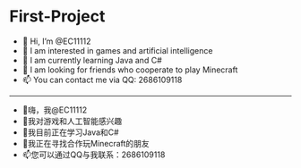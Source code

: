 # First-Project

- 👋 Hi, I’m @EC11112
- 👀 I am interested in games and artificial intelligence
- 🌱 I am currently learning Java and C#
- 💞️ I am looking for friends who cooperate to play Minecraft
- 📫 You can contact me via QQ: 2686109118

----------------------------------------------

- 👋嗨，我@EC11112
- 👀我对游戏和人工智能感兴趣
- 🌱我目前正在学习Java和C#
- 💞️我正在寻找合作玩Minecraft的朋友
- 📫您可以通过QQ与我联系：2686109118

<!---
EC11112/EC11112 is a ✨ special ✨ repository because its `README.md` (this file) appears on your GitHub profile.
You can click the Preview link to take a look at your changes.
--->
